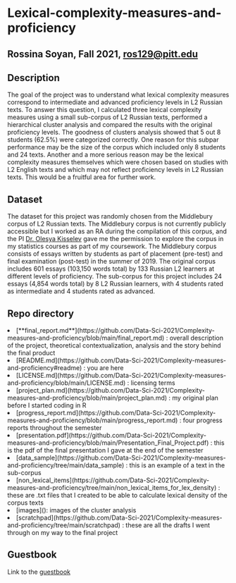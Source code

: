 # Lexical-complexity-measures-and-proficiency
## Rossina Soyan, Fall 2021, ros129@pitt.edu
## Description
The goal of the project was to understand what lexical complexity measures correspond to intermediate and advanced proficiency levels in L2 Russian texts. To answer this question, I calculated three lexical complexity measures using a small sub-corpus of L2 Russian texts, performed a hierarchical cluster analysis and compared the results with the original proficiency levels. The goodness of clusters analysis showed that 5 out 8 students (62.5%) were categorized correctly. One reason for this subpar performance may be the size of the corpus which included only 8 students and 24 texts. Another and a more serious reason may be the lexical complexity measures themselves which were chosen based on studies with L2 English texts and which may not reflect proficiency levels in L2 Russian texts. This would be a fruitful area for further work.  
## Dataset
The dataset for this project was randomly chosen from the Middlebury corpus of L2 Russian texts. The Middlebury corpus is not currently publicly accessible but I worked as an RA during the compilation of this corpus, and the PI [Dr. Olesya Kisselev](https://utsa.academia.edu/OlesyaKisselev) gave me the permission to explore the corpus in my statistics courses as part of my coursework. The Middlebury corpus consists of essays written by students as part of placement (pre-test) and final examination (post-test) in the summer of 2019. The original corpus includes 601 essays (103,150 words total) by 133 Russian L2 learners at different levels of proficiency. The sub-corpus for this project includes 24 essays (4,854 words total) by 8 L2 Russian learners, with 4 students rated as intermediate and 4 students rated as advanced.
## Repo directory
<li type=disc> [**final_report.md**](https://github.com/Data-Sci-2021/Complexity-measures-and-proficiency/blob/main/final_report.md) : overall description of the project, theoretical contextualization, analysis and the story behind the final product
<li type=disc> [README.md](https://github.com/Data-Sci-2021/Complexity-measures-and-proficiency#readme) : you are here
<li type=disc> [LICENSE.md](https://github.com/Data-Sci-2021/Complexity-measures-and-proficiency/blob/main/LICENSE.md) : licensing terms
<li type=disc> [project_plan.md](https://github.com/Data-Sci-2021/Complexity-measures-and-proficiency/blob/main/project_plan.md) : my original plan before I started coding in R
<li type=disc> [progress_report.md](https://github.com/Data-Sci-2021/Complexity-measures-and-proficiency/blob/main/progress_report.md) : four progress reports throughout the semester
<li type=disc> [presentation.pdf](https://github.com/Data-Sci-2021/Complexity-measures-and-proficiency/blob/main/Presentation_Final_Project.pdf) : this is the pdf of the final presentation I gave at the end of the semester
<li type=disc> [data_sample](https://github.com/Data-Sci-2021/Complexity-measures-and-proficiency/tree/main/data_sample) : this is an example of a text in the sub-corpus
<li type=disc> [non_lexical_items](https://github.com/Data-Sci-2021/Complexity-measures-and-proficiency/tree/main/non_lexical_items_for_lex_density) : these are .txt files that I created to be able to calculate lexical density of the corpus texts
<li type=disc> [images](): images of the cluster analysis
<li type=disc> [scratchpad](https://github.com/Data-Sci-2021/Complexity-measures-and-proficiency/tree/main/scratchpad) : these are all the drafts I went through on my way to the final project

## Guestbook	
Link to the [guestbook](https://github.com/Data-Sci-2021/Class-Lounge/blob/main/guestbooks/guestbook_Rossina.md)
